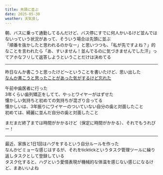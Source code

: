 ```yaml
---
title: 先頭に並ぶ
date: 2025-05-30
weather: 天気良し
---
```

朝、バスに乗って通勤してるんだけど、バス停にすでに何人かいるけど並んではないっていう状況があって、そういう場合は先頭に並ぶ  
「順番を抜かしたと思われるのかなー」と思いつつも、「私が先ですよね？」的なことを言われたら「あ、すいません！並んでるのに気づきませんでした汗」ってアホなフリして返答しようということだけは決めてる

---

昨日なんか書こうと思ったけど〜ということを書いたけど、思い出した  
[なんか書こうと思ったことがあった気がするけど忘れた](/diary/2025/05/29)

午前中歯医者に行った  
3年くらい歯列矯正をしてて、やっとワイヤーがはずせた  
懐かしい気持ちと初めての気持ちが混ざり合ってる  
懐かしいは、3年振りにワイヤーのついていない自分の歯と対面したこと  
初めては、綺麗に並んだ自分の歯と対面したこと

まだまだ終了までは時間がかかるけど（保定に時間がかかる）、それでもうれぴー！

---

最近、家族と1日1回はハグをするという自分ルールを作った  
なんかビミョーな感じはするが、それをticktickというタスク管理ツールに繰り返しタスクとして登録している  
タスク化すると、ハグという愛情表現が機械的な体温を感じない感じになるけど、まあいいよね

